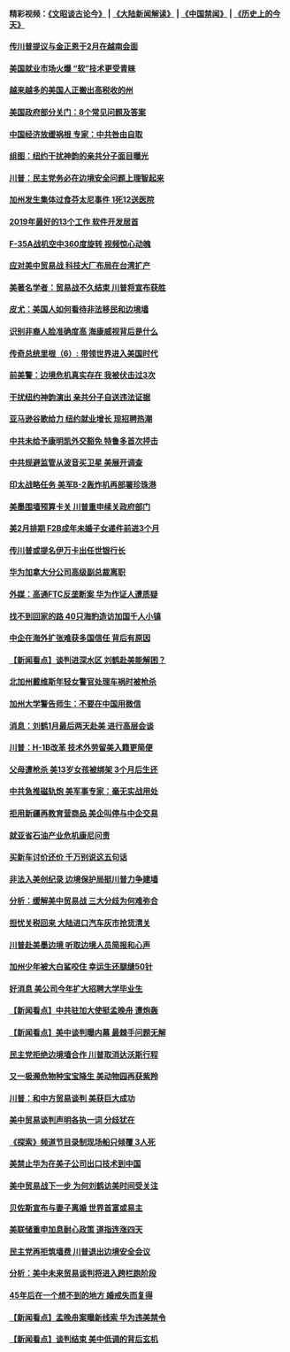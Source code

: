 #### 精彩视频：[《文昭谈古论今》](https://github.com/gfw-breaker/wenzhao/blob/master/README.md?t=01140930) | [《大陆新闻解读》](https://github.com/gfw-breaker/ntdtv-comedy/blob/master/README.md?t=01140930) | [《中国禁闻》](https://github.com/gfw-breaker/ntdtv-news/blob/master/README.md?t=01140930) | [《历史上的今天》](https://github.com/gfw-breaker/today-in-history/blob/master/README.md?t=01140930) 

#### [传川普提议与金正恩于2月在越南会面](../pages/nsc412/n10974214.md?t=01140930) 

#### [美国就业市场火爆 “软”技术更受青睐](../pages/nsc412/n10973213.md?t=01140930) 

#### [越来越多的美国人正搬出高税收的州](../pages/nsc412/n10973199.md?t=01140930) 

#### [美国政府部分关门：8个常见问题及答案](../pages/nsc412/n10973004.md?t=01140930) 

#### [中国经济放缓祸根 专家：中共咎由自取](../pages/nsc412/n10973083.md?t=01140930) 

#### [组图：纽约干扰神韵的亲共分子面目曝光](../pages/nsc412/n10972801.md?t=01140930) 

#### [川普：民主党务必在边境安全问题上理智起来](../pages/nsc412/n10972922.md?t=01140930) 

#### [加州发生集体过食芬太尼事件 1死12送医院](../pages/nsc412/n10972695.md?t=01140930) 

#### [2019年最好的13个工作 软件开发居首](../pages/nsc412/n10967208.md?t=01140930) 

#### [F-35A战机空中360度旋转 视频惊心动魄](../pages/nsc412/n10971751.md?t=01140930) 

#### [应对美中贸易战 科技大厂布局在台湾扩产](../pages/nsc412/n10971277.md?t=01140930) 

#### [美著名学者：贸易战不久结束 川普将宣布获胜](../pages/nsc412/n10971697.md?t=01140930) 

#### [皮尤：美国人如何看待非法移民和边境墙](../pages/nsc412/n10971472.md?t=01140930) 

#### [识别非裔人脸准确度高 海康威视背后是什么](../pages/nsc412/n10971226.md?t=01140930) 

#### [传奇总统里根（6）: 带领世界进入美国时代](../pages/nsc412/n10971227.md?t=01140930) 

#### [前美警：边境危机真实存在 我被伏击过3次](../pages/nsc412/n10971325.md?t=01140930) 

#### [干扰纽约神韵演出 亲共分子自送违法证据](../pages/nsc412/n10969757.md?t=01140930) 

#### [亚马逊谷歌给力 纽约就业增长 现招聘热潮](../pages/nsc412/n10971075.md?t=01140930) 

#### [中共未给予康明凯外交豁免 特鲁多首次抨击](../pages/nsc412/n10970976.md?t=01140930) 

#### [中共规避监管从波音买卫星 美展开调查](../pages/nsc412/n10970960.md?t=01140930) 

#### [印太战略任务 美军B-2轰炸机再部署珍珠港](../pages/nsc412/n10970599.md?t=01140930) 

#### [美墨围墙预算卡关 川普重申续关政府部门](../pages/nsc412/n10970534.md?t=01140930) 

#### [美2月排期 F2B成年未婚子女递件前进3个月](../pages/nsc412/n10970207.md?t=01140930) 

#### [传川普或提名伊万卡出任世银行长](../pages/nsc412/n10970106.md?t=01140930) 

#### [华为加拿大分公司高级副总裁离职](../pages/nsc412/n10969911.md?t=01140930) 

#### [外媒：高通FTC反垄断案 华为作证人遭质疑](../pages/nsc412/n10969482.md?t=01140930) 

#### [找不到回家的路 40只海豹造访加国千人小镇](../pages/nsc412/n10969564.md?t=01140930) 

#### [中企在海外扩张难获多国信任 背后有原因](../pages/nsc412/n10969228.md?t=01140930) 

#### [【新闻看点】谈判进深水区 刘鹤赴美能解困？](../pages/nsc412/n10969116.md?t=01140930) 

#### [北加州戴维斯年轻女警官处理车祸时被枪杀](../pages/nsc412/n10969582.md?t=01140930) 

#### [加州大学警告师生：不要在中国用微信](../pages/nsc412/n10969475.md?t=01140930) 

#### [消息：刘鹤1月最后两天赴美 进行高层会谈](../pages/nsc412/n10967146.md?t=01140930) 

#### [川普：H-1B改革 技术外劳留美入籍更简便](../pages/nsc412/n10968990.md?t=01140930) 

#### [父母遭枪杀 美13岁女孩被绑架 3个月后生还](../pages/nsc412/n10968787.md?t=01140930) 

#### [中共急推磁轨炮 美军事专家：毫无实战用处](../pages/nsc412/n10968326.md?t=01140930) 

#### [拒用新疆再教育营商品 美企叫停与中企交易](../pages/nsc412/n10967266.md?t=01140930) 

#### [就亚省石油产业危机康尼问责](../pages/nsc412/n10967310.md?t=01140930) 

#### [买新车讨价还价 千万别说这五句话](../pages/nsc412/n10966559.md?t=01140930) 

#### [非法入美创纪录 边境保护局挺川普力争建墙](../pages/nsc412/n10966872.md?t=01140930) 

#### [分析：缓解美中贸易战 三大分歧为何难弥合](../pages/nsc412/n10966845.md?t=01140930) 

#### [担忧关税回来 大陆进口汽车灰市抢货清关](../pages/nsc412/n10966734.md?t=01140930) 

#### [川普赴美墨边境 听取边境人员简报和心声](../pages/nsc412/n10966781.md?t=01140930) 

#### [加州少年被大白鲨咬住 幸运生还腿缝50针](../pages/nsc412/n10966637.md?t=01140930) 

#### [好消息 美公司今年扩大招聘大学毕业生](../pages/nsc412/n10966671.md?t=01140930) 

#### [【新闻看点】中共驻加大使挺孟晚舟 遭炮轰](../pages/nsc412/n10966495.md?t=01140930) 

#### [【新闻看点】美中谈判曝内幕 最棘手问题无解](../pages/nsc412/n10966115.md?t=01140930) 

#### [民主党拒绝边境墙合作 川普取消达沃斯行程](../pages/nsc412/n10966613.md?t=01140930) 

#### [又一极濒危物种宝宝降生 美动物园再获紫羚](../pages/nsc412/n10966526.md?t=01140930) 

#### [川普：和中方贸易谈判 美获巨大成功](../pages/nsc412/n10966506.md?t=01140930) 

#### [美中贸易谈判声明各执一词 分歧犹在](../pages/nsc412/n10966376.md?t=01140930) 

#### [《探索》频道节目录制现场船只倾覆 3人死](../pages/nsc412/n10966232.md?t=01140930) 

#### [美禁止华为在美子公司出口技术到中国](../pages/nsc412/n10966359.md?t=01140930) 

#### [美中贸易战下一步 为何刘鹤访美时间受关注](../pages/nsc412/n10964471.md?t=01140930) 

#### [贝佐斯宣布与妻子离婚 世界首富或易主](../pages/nsc412/n10964638.md?t=01140930) 

#### [美联储重申加息耐心政策 道指连涨四天](../pages/nsc412/n10964591.md?t=01140930) 

#### [民主党再拒筑墙费 川普退出边境安全会议](../pages/nsc412/n10964507.md?t=01140930) 

#### [分析：美中未来贸易谈判将进入跨栏跑阶段](../pages/nsc412/n10964449.md?t=01140930) 

#### [45年后在一个想不到的地方 婚戒失而复得](../pages/nsc412/n10964454.md?t=01140930) 

#### [【新闻看点】孟晚舟案曝新线索 华为违美禁令](../pages/nsc412/n10964307.md?t=01140930) 

#### [【新闻看点】谈判结束 美中低调的背后玄机](../pages/nsc412/n10964036.md?t=01140930) 

